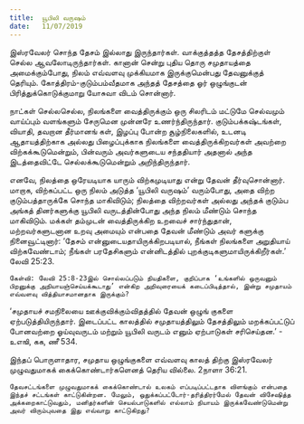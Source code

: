 ```yaml
---
title:  யூபிலி வருஷம்
date:   11/07/2019
---
```


இஸ்ரவேலர் சொந்த தேசம் இல்லாது இருந்தார்கள். வாக்குத்தத்த தேசத்திற்குள் செல்ல ஆவலோடிருந்தார்கள். கானான் சென்று புதிய தொரு சமுதாயத்தை அமைக்கும்போது, நிலம் எவ்வளவு முக்கியமாக இருக்குமென்பது தேவனுக்குத் தெரியும். கோத்திரம்-குடும்பம்வீதமாக அந்தத் தேசத்தை ஓர் ஒழுங்குடன் பிரித்துக்கொடுக்குமாறு யோசுவா விடம் சொன்னார்.

நாட்கள் செல்லசெல்ல, நிலங்களை வைத்திருக்கும் ஒரு சிலரிடம் மட்டுமே செல்வமும் வாய்ப்பும் வளங்களும் சேருமென முன்னரே உணர்ந்திருந்தார். குடும்பக்கஷ்டங்கள், வியாதி, தவறான தீர்மானங் கள், இழப்பு போன்ற சூழ்நிலைகளில், உடனடி ஆதாயத்திற்காக அல்லது பிழைப்புக்காக நிலங்களை வைத்திருக்கிறவர்கள் அவற்றை விற்கக்கூடுமென்றும், பின்வரும் அவர்களுடைய சந்ததியார் அதனால் அந்த இடத்தைவிட்டே செல்லக்கூடுமென்றும் அறிந்திருந்தார்.

எனவே, நிலத்தை ஒரேயடியாக யாரும் விற்கமுடியாது என்று தேவன் தீர்வுசொன்னார். மாறாக, விற்கப்பட்ட ஒரு நிலம் அடுத்த ‘யூபிலி வருஷம்’ வரும்போது, அதை விற்ற குடும்பத்தாருக்கே சொந்த மாகிவிடும்; நிலத்தை விற்றவர்கள் அல்லது அந்தக் குடும்ப அங்கத் தினர்களுக்கு யூபிலி வருடத்தின்போது அந்த நிலம் மீண்டும் சொந்த மாகிவிடும். மக்கள் தம்முடன் வைத்திருக்கிற உறவைச் சார்ந்துதான், மற்றவர்களுடனான உறவு அமையும் என்பதை தேவன் மீண்டும் அவர் களுக்கு நினைவூட்டினார்: ‘தேசம் என்னுடையதாயிருக்கிறபடியால், நீங்கள் நிலங்களை அறுதியாய் விற்கவேண்டாம்; நீங்கள் பரதேசிகளும் என்னிடத்தில் புறக்குடிகளுமாயிருக்கிறீர்கள்.’ லேவி 25:23.

`கேள்வி: லேவி 25:8-23இல் சொல்லப்படும் நியதிகளை, குறிப்பாக ‘உங்களில் ஒருவனும் பிறனுக்கு அநியாயஞ்செய்யக்கூடாது’ என்கிற அறிவுரையைக் கடைப்பிடித்தால், இன்று சமுதாயம் எவ்வளவு வித்தியாசமானதாக இருக்கும்?`

‘சமுதாயச் சமநிலையை ஊக்குவிக்கும்விதத்தில் தேவன் ஒழுங் குகளை ஏற்படுத்தியிருந்தார். இடைப்பட்ட காலத்தில் சமுதாயத்திலும் தேசத்திலும் மறக்கப்பட்டுப் போனவற்றை ஓய்வுவருடம் மற்றும் யூபிலி வருடம் எனும் ஏற்பாடுகள் சரிசெய்தன.’ - உஎஙி, கக, ணீ 534. 

இந்தப் பொருளாதார, சமுதாய ஒழுங்குகளை எவ்வளவு காலத் திற்கு இஸ்ரவேலர் முழுவதுமாகக் கைக்கொண்டார்களெனத் தெரிய வில்லை. 2நாளா 36:21.

`தேவசட்டங்களை முழுவதுமாகக் கைக்கொண்டால் உலகம் எப்படிப்பட்டதாக விளங்கும் என்பதை இந்தச் சட்டங்கள் காட்டுகின்றன. மேலும், ஒதுக்கப்பட்டோர்-தரித்திரர்மேல் தேவன் விசேஷித்த அக்கறைகாட்டுவதும், மனிதர்களின் செயல்பாடுகளில் எல்லாம் நியாயம் இருக்கவேண்டுமென்று அவர் விரும்புவதை இது எவ்வாறு காட்டுகிறது?`